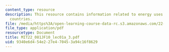 ```yaml
---
content_type: resource
description: This resource contains information related to energy uses in different
  countries.
file: /media/https%3A/open-learning-course-data-rc.s3.amazonaws.com/22-081j-introduction-to-sustainable-energy-fall-2010/9340e6d454e227e470453a94c16f8629_MIT22_081JF10_lec01a_3.pdf
file_type: application/pdf
resourcetype: Document
title: MIT22_081JF10_lec01a_3.pdf
uid: 9340e6d4-54e2-27e4-7045-3a94c16f8629
---
```

